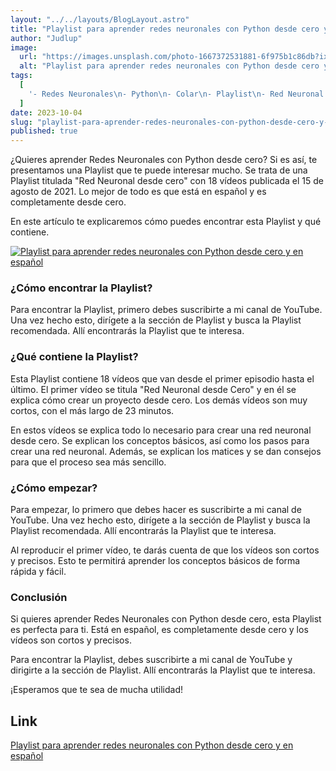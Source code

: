 ```yaml
---
layout: "../../layouts/BlogLayout.astro"
title: "Playlist para aprender redes neuronales con Python desde cero y en español"
author: "Judlup"
image:
  url: "https://images.unsplash.com/photo-1667372531881-6f975b1c86db?ixlib=rb-4.0.3&ixid=M3wxMjA3fDB8MHxwaG90by1wYWdlfHx8fGVufDB8fHx8fA%3D%3D&auto=format&fit=crop&w=3732&q=80"
  alt: "Playlist para aprender redes neuronales con Python desde cero y en español"
tags:
  [
    '- Redes Neuronales\n- Python\n- Colar\n- Playlist\n- Red Neuronal desde Cero\n- Episodio\n- Capítulo\n- Video \n- Proyecto\n- Matices\n- YouTube\n- Playlist Recomendadas',
  ]
date: 2023-10-04
slug: "playlist-para-aprender-redes-neuronales-con-python-desde-cero-y-en-espa-ol"
published: true
---
```


¿Quieres aprender Redes Neuronales con Python desde cero? Si es así, te presentamos una Playlist que te puede interesar mucho. Se trata de una Playlist titulada "Red Neuronal desde cero" con 18 vídeos publicada el 15 de agosto de 2021. Lo mejor de todo es que está en español y es completamente desde cero.

En este artículo te explicaremos cómo puedes encontrar esta Playlist y qué contiene.

[![Playlist para aprender redes neuronales con Python desde cero y en español](https://img.youtube.com/vi/NgwsUpvYkJ4/0.jpg)](https://www.youtube.com/shorts/NgwsUpvYkJ4?feature=share "Playlist para aprender redes neuronales con Python desde cero y en español")

### ¿Cómo encontrar la Playlist?

Para encontrar la Playlist, primero debes suscribirte a mi canal de YouTube. Una vez hecho esto, dirígete a la sección de Playlist y busca la Playlist recomendada. Allí encontrarás la Playlist que te interesa.

### ¿Qué contiene la Playlist?

Esta Playlist contiene 18 vídeos que van desde el primer episodio hasta el último. El primer vídeo se titula "Red Neuronal desde Cero" y en él se explica cómo crear un proyecto desde cero. Los demás vídeos son muy cortos, con el más largo de 23 minutos.

En estos vídeos se explica todo lo necesario para crear una red neuronal desde cero. Se explican los conceptos básicos, así como los pasos para crear una red neuronal. Además, se explican los matices y se dan consejos para que el proceso sea más sencillo.

### ¿Cómo empezar?

Para empezar, lo primero que debes hacer es suscribirte a mi canal de YouTube. Una vez hecho esto, dirígete a la sección de Playlist y busca la Playlist recomendada. Allí encontrarás la Playlist que te interesa.

Al reproducir el primer vídeo, te darás cuenta de que los vídeos son cortos y precisos. Esto te permitirá aprender los conceptos básicos de forma rápida y fácil.

### Conclusión

Si quieres aprender Redes Neuronales con Python desde cero, esta Playlist es perfecta para ti. Está en español, es completamente desde cero y los vídeos son cortos y precisos.

Para encontrar la Playlist, debes suscribirte a mi canal de YouTube y dirigirte a la sección de Playlist. Allí encontrarás la Playlist que te interesa.

¡Esperamos que te sea de mucha utilidad!

## Link

[Playlist para aprender redes neuronales con Python desde cero y en español](https://www.youtube.com/@TryCatch_tv/playlists?view=50&sort=dd&shelf_id=5)
